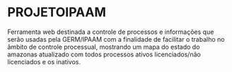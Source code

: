 # PROJETOIPAAM

Ferramenta web destinada a controle de processos e informações que serão usadas pela GERM/IPAAM com a finalidade de facilitar o trabalho no âmbito de controle processual,
mostrando um mapa do estado do amazonas atualizado com todos processos ativos licenciados/não licenciados e os inativos.
